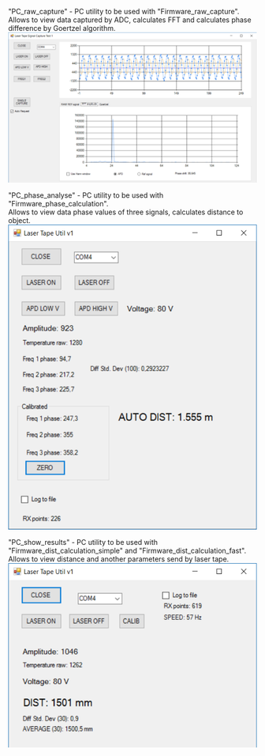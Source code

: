 "PC_raw_capture" - PC utility to be used with "Firmware_raw_capture".  
Allows to view data captured by ADC, calculates FFT and calculates phase difference by Goertzel algorithm.  
![Alt text](Screenshot1.png?raw=true "Image")  

"PC_phase_analyse" - PC utility to be used with "Firmware_phase_calculation".  
Allows to view data phase values of three signals, calculates distance to object.  
![Alt text](Screenshot2.png?raw=true "Image") 

"PC_show_results" - PC utility to be used with "Firmware_dist_calculation_simple" and "Firmware_dist_calculation_fast".  
Allows to view distance and another parameters send by laser tape.  
![Alt text](Screenshot3.png?raw=true "Image") 
